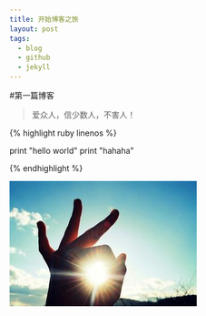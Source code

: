 ```yaml
---
title: 开始博客之旅
layout: post
tags:
  - blog
  - github
  - jekyll
---
```



#第一篇博客
> 爱众人，信少数人，不害人！


{% highlight ruby linenos %}

print "hello world"
print "hahaha"

{% endhighlight %}





![My Blog](/media/files/2014/07/20/myblog.jpg)
